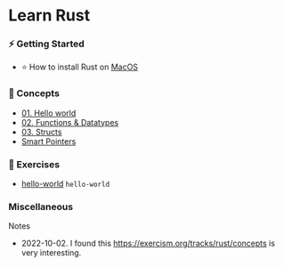 # Learn Rust

### ⚡ Getting Started

* ⭐ How to install Rust on [MacOS](installation/how-to-install-rust-on-macos.md)

### 📙 Concepts

* [01. Hello world](concepts/hello-world)  
* [02. Functions & Datatypes](lesson02-functions-datatypes)
* [03. Structs](lesson03-structs)
* [Smart Pointers](smart-pointers)

### 💪 Exercises

* [hello-world]() `hello-world`


### Miscellaneous

Notes

* 2022-10-02. I found this https://exercism.org/tracks/rust/concepts is very interesting. 